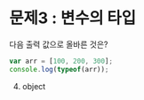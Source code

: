 # 문제3 : 변수의 타입

다음 출력 값으로 올바른 것은?

```jsx
var arr = [100, 200, 300];
console.log(typeof(arr));
```

<!-- 1)  undefined
2)  string
3)  number -->
4)  object